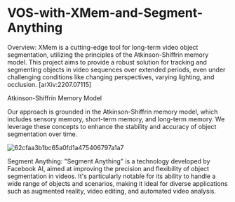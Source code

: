 # VOS-with-XMem-and-Segment-Anything
Overview:
XMem is a cutting-edge tool for long-term video object segmentation, utilizing the principles of the Atkinson-Shiffrin memory model. This project aims to provide a robust solution for tracking and segmenting objects in video sequences over extended periods, even under challenging conditions like changing perspectives, varying lighting, and occlusion. [arXiv:2207.07115]

Atkinson-Shiffrin Memory Model

Our approach is grounded in the Atkinson-Shiffrin memory model, which includes sensory memory, short-term memory, and long-term memory. We leverage these concepts to enhance the stability and accuracy of object segmentation over time.

![62cfaa3b1bc65a0fd1a475406797a1a7](https://github.com/harisharvindh/VOS-with-XMem-and-Segment-Anything/assets/63618217/83491d29-3633-40a0-9597-063eb2f90584)

Segment Anything:
"Segment Anything" is a technology developed by Facebook AI, aimed at improving the precision and flexibility of object segmentation in videos. It's particularly notable for its ability to handle a wide range of objects and scenarios, making it ideal for diverse applications such as augmented reality, video editing, and automated video analysis.



